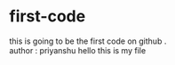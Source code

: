 # first-code
this is going to be the first code on github .
<br />
author : priyanshu
hello this is my file 
